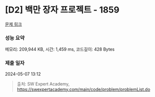 # [D2] 백만 장자 프로젝트 - 1859 

[문제 링크](https://swexpertacademy.com/main/code/problem/problemDetail.do?contestProbId=AV5LrsUaDxcDFAXc) 

### 성능 요약

메모리: 209,944 KB, 시간: 1,459 ms, 코드길이: 428 Bytes

### 제출 일자

2024-05-07 13:12



> 출처: SW Expert Academy, https://swexpertacademy.com/main/code/problem/problemList.do